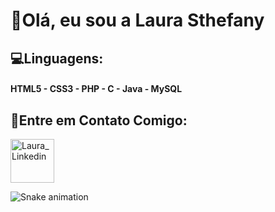 # 💁Olá, eu sou a Laura Sthefany
## 💻Linguagens:
#### HTML5 - CSS3 - PHP - C - Java - MySQL
## 🔮Entre em Contato Comigo:
<a href= "https://www.linkedin.com/in/laurasthefany/ " Alvo = "_blank"> <img height = "70px" alt = "Laura_Linkedin" src = "https://img.icons8.com/ios/452/linkedin.png"> </a>

  ![Snake animation](https://github.com/laurasthefany/laurasthefany/blob/output/github-contribution-grid-snake.svg)
